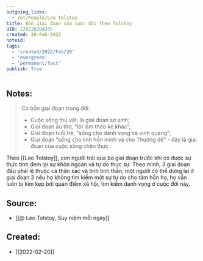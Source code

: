 ```yaml
---
outgoing_links:
  - Zet/People/Leo Tolstoy
title: Bốn giai đoạn của cuộc đời theo Tolstoy
UID: 220220204335
created: 20-Feb-2022
noteid:
tags:
  - 'created/2022/Feb/20'
  - 'evergreen'
  - 'permanent/fact'
publish: True
---
```

## Notes:
> Có bốn giai đoạn trong đời: 
> - Cuộc sống thú vật, là giai đoạn sơ sinh; 
> - Giai đoạn ấu thơ, “tôi làm theo kẻ khác”; 
> - Giai đoạn tuổi trẻ, “sống cho danh vọng và vinh quang”; 
> - Giai đoạn “sống cho linh hồn mình và cho Thượng đế” - đây là giai đoạn của cuộc sống chân thực

Theo [[Leo Tolstoy]], con người trải qua ba giai đoạn trước khi có được sự thức tỉnh đem lại sự khôn ngoan và tự do thực sự. Theo mình, 3 giai đoạn đầu phải lệ thuộc cả thân xác và tinh tinh thần, một người có thể dừng lại ở giai đoạn 3 nếu họ không tìm kiếm một sự tự do cho tâm hồn họ, họ vẫn luôn bị kìm kẹp bởi quan điểm xã hội, tìm kiếm danh vọng ở cuộc đời này.

## Source:
- [[@ Leo Tolstoy, Suy niệm mỗi ngày]]



## Created:
- [[2022-02-20]]

